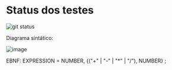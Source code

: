 # Status dos testes
![git status](http://3.129.230.99/svg/fernandocfbf/logComp/)

Diagrama sintático:

![image](https://user-images.githubusercontent.com/49531192/158675759-2d4c10c0-b0f7-4bed-b61f-5513f9b5c770.png)


EBNF:
EXPRESSION = NUMBER, {("+" | "-" | "*" | "/"), NUMBER} ;
